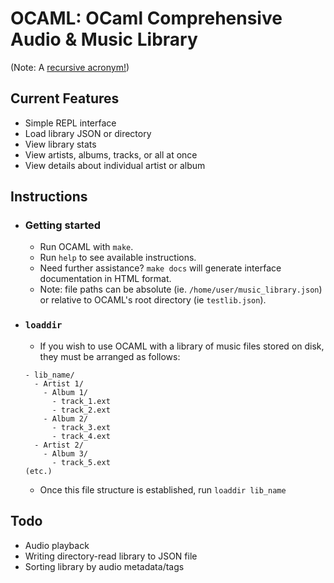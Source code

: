 # OCAML: OCaml Comprehensive Audio & Music Library
(Note: A [recursive acronym!](https://en.wikipedia.org/wiki/Recursive_acronym))
## Current Features
- Simple REPL interface
- Load library JSON or directory
- View library stats
- View artists, albums, tracks, or all at once
- View details about individual artist or album
## Instructions
- ### Getting started
  - Run OCAML with `make`.
  - Run `help` to see available instructions.
  - Need further assistance? `make docs` will generate interface documentation in HTML format.
  - Note: file paths can be absolute (ie. `/home/user/music_library.json`) or relative to OCAML's root directory (ie `testlib.json`).
- ### `loaddir`
  - If you wish to use OCAML with a library of music files stored on disk, they must be arranged as follows:
  ```
  - lib_name/
    - Artist 1/
      - Album 1/
        - track_1.ext
        - track_2.ext
      - Album 2/
        - track_3.ext
        - track_4.ext
    - Artist 2/
      - Album 3/
        - track_5.ext
  (etc.)
  ```
  - Once this file structure is established, run `loaddir lib_name`
## Todo
- Audio playback
- Writing directory-read library to JSON file
- Sorting library by audio metadata/tags